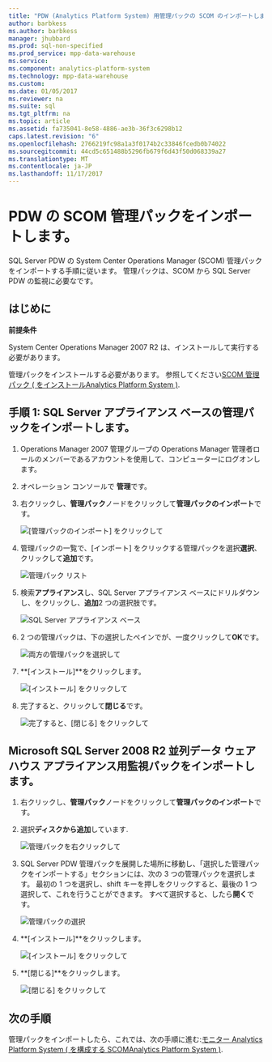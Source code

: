 ```yaml
---
title: "PDW (Analytics Platform System) 用管理パックの SCOM のインポートします。"
author: barbkess
ms.author: barbkess
manager: jhubbard
ms.prod: sql-non-specified
ms.prod_service: mpp-data-warehouse
ms.service: 
ms.component: analytics-platform-system
ms.technology: mpp-data-warehouse
ms.custom: 
ms.date: 01/05/2017
ms.reviewer: na
ms.suite: sql
ms.tgt_pltfrm: na
ms.topic: article
ms.assetid: fa735041-8e58-4886-ae3b-36f3c6298b12
caps.latest.revision: "6"
ms.openlocfilehash: 2766219fc98a1a3f0174b2c33846fcedb0b74022
ms.sourcegitcommit: 44cd5c651488b5296fb679f6d43f50d068339a27
ms.translationtype: MT
ms.contentlocale: ja-JP
ms.lasthandoff: 11/17/2017
---
```

# <a name="import-the-scom-management-pack-for-pdw"></a>PDW の SCOM 管理パックをインポートします。
SQL Server PDW の System Center Operations Manager (SCOM) 管理パックをインポートする手順に従います。 管理パックは、SCOM から SQL Server PDW の監視に必要なです。  
  
## <a name="BeforeBegin"></a>はじめに  
**前提条件**  
  
System Center Operations Manager 2007 R2 は、インストールして実行する必要があります。  
  
管理パックをインストールする必要があります。 参照してください[SCOM 管理パック &#40; をインストールAnalytics Platform System &#41;](install-the-scom-management-packs.md).  
  
## <a name="Step1"></a>手順 1: SQL Server アプライアンス ベースの管理パックをインポートします。  
  
1.  Operations Manager 2007 管理グループの Operations Manager 管理者ロールのメンバーであるアカウントを使用して、コンピューターにログオンします。  
  
2.  オペレーション コンソールで **管理**です。  
  
3.  右クリックし、**管理パック**ノードをクリックして**管理パックのインポート**です。  
  
    ![[管理パックのインポート] をクリックして](./media/import-the-scom-management-pack-for-pdw/SCOM_IMP.png "SCOM_IMP")  
  
4.  管理パックの一覧で、[インポート] をクリックする管理パックを選択**選択**、クリックして**追加**です。  
  
    ![管理パック リスト](./media/import-the-scom-management-pack-for-pdw/SCOM_IMP2.png "SCOM_IMP2")  
  
5.  検索**アプライアンス**し、SQL Server アプライアンス ベースにドリルダウンし、をクリックし、**追加**2 つの選択肢です。  
  
    ![SQL Server アプライアンス ベース](./media/import-the-scom-management-pack-for-pdw/SCOM_IMP3.png "SCOM_IMP3")  
  
6.  2 つの管理パックは、下の選択したペインでが、一度クリックして**OK**です。  
  
    ![両方の管理パックを選択して](./media/import-the-scom-management-pack-for-pdw/SCOM_IMP4.png "SCOM_IMP4")  
  
7.  **[インストール]**をクリックします。  
  
    ![[インストール] をクリックして](./media/import-the-scom-management-pack-for-pdw/SCOM_IMP5.png "SCOM_IMP5")  
  
8.  完了すると、クリックして**閉じる**です。  
  
    ![完了すると、[閉じる] をクリックして](./media/import-the-scom-management-pack-for-pdw/SCOM_IMP6.png "SCOM_IMP6")  
  
## <a name="Step2"></a>Microsoft SQL Server 2008 R2 並列データ ウェアハウス アプライアンス用監視パックをインポートします。  
  
1.  右クリックし、**管理パック**ノードをクリックして**管理パックのインポート**です。  
  
2.  選択**ディスクから追加**しています.  
  
    ![管理パックを右クリックして](./media/import-the-scom-management-pack-for-pdw/SCOM_PDW.png "SCOM_PDW")  
  
3.  SQL Server PDW 管理パックを展開した場所に移動し、「選択した管理パックをインポートする」セクションには、次の 3 つの管理パックを選択します。 最初の 1 つを選択し、shift キーを押しをクリックすると、最後の 1 つ選択して、これを行うことができます。 すべて選択すると、したら**開く**です。  
  
    ![管理パックの選択](./media/import-the-scom-management-pack-for-pdw/SCOM_PDW2.png "SCOM_PDW2")  
  
4.  **[インストール]**をクリックします。  
  
    ![[インストール] をクリックして](./media/import-the-scom-management-pack-for-pdw/SCOM_PDW3.png "SCOM_PDW3")  
  
5.  **[閉じる]**をクリックします。  
  
    ![[閉じる] をクリックして](./media/import-the-scom-management-pack-for-pdw/SCOM_PDW4.png "SCOM_PDW4")  
  
## <a name="next-step"></a>次の手順  
管理パックをインポートしたら、これでは、次の手順に進む:[モニター Analytics Platform System &#40; を構成する SCOMAnalytics Platform System &#41;](configure-scom-to-monitor-analytics-platform-system.md).  
  
<!-- MISSING LINKS ## See Also  
[Common Metadata Query Examples &#40;SQL Server PDW&#41;](../sqlpdw/common-metadata-query-examples-sql-server-pdw.md)  -->  
  
